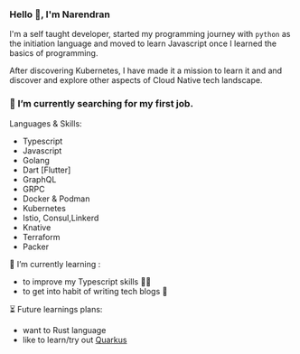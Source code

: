 ### Hello 👋, I'm Narendran

I'm a self taught developer, started my programming journey with `python` as the initiation language and moved to learn Javascript once I learned the basics of programming. 

After discovering Kubernetes,  I have made it a mission to learn it and and discover and explore  other aspects of Cloud Native tech landscape.

### 🔭 I’m currently searching for my first job.

 Languages & Skills:
- Typescript
- Javascript
- Golang
- Dart [Flutter]
- GraphQL
- GRPC
- Docker & Podman
- Kubernetes
- Istio, Consul,Linkerd
- Knative
- Terraform
- Packer

🌱 I’m currently learning :
- to improve my Typescript skills 👨‍💻
- to get into habit of writing tech blogs 📝
 
 
 ⏳ Future learnings plans:
 - want to Rust language 
 - like to learn/try out [Quarkus](quarkus.io)


<!--
**narenarjun/narenarjun** is a ✨ _special_ ✨ repository because its `README.md` (this file) appears on your GitHub profile.

Here are some ideas to get you started:

- 🔭 I’m currently working on ...
- 🌱 I’m currently learning ...
- 👯 I’m looking to collaborate on ...
- 🤔 I’m looking for help with ...
- 💬 Ask me about ...
- 📫 How to reach me: ...
- 😄 Pronouns: ...
- ⚡ Fun fact: ...
-->
